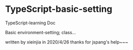 # TypeScript-basic-setting
TypeScript-learning Doc

Basic environment-setting;
class...

written by xieinjia in 2020/4/26
thanks for jspang's help~~~
